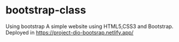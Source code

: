 # bootstrap-class
Using bootstrap
A simple website using HTML5,CSS3 and Bootstrap.
Deployed in https://project-dio-bootsrap.netlify.app/ 
